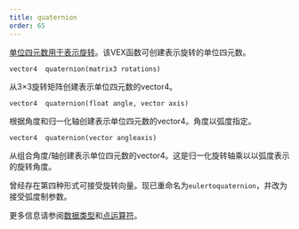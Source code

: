 ```yaml
---
title: quaternion
order: 65
---
```

[单位四元数用于表示旋转](http://en.wikipedia.org/wiki/Quaternions_and_spatial_rotation)。该VEX函数可创建表示旋转的单位四元数。

`vector4  quaternion(matrix3 rotations)`

从3×3旋转矩阵创建表示单位四元数的vector4。

`vector4  quaternion(float angle, vector axis)`

根据角度和归一化轴创建表示单位四元数的vector4。角度以弧度指定。

`vector4  quaternion(vector angleaxis)`

从组合角度/轴创建表示单位四元数的vector4。这是归一化旋转轴乘以以弧度表示的旋转角度。

曾经存在第四种形式可接受旋转向量。现已重命名为`eulertoquaternion`，并改为接受弧度制参数。

更多信息请参阅[数据类型](/zh-cn/houdini-vex/lang.html#data-types)和[点运算符](/zh-cn/houdini-vex/lang.html#dot-operator)。
